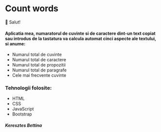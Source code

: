 # Count words

:wave: Salut!

#### Aplicatia mea, numaratorul de cuvinte si de caractere dint-un text copiat sau introdus de la tastatura va calcula automat cinci aspecte ale textului, si anume:

- Numarul total de cuvinte
- Numarul total de caractere
- Numarul total de propozitii
- Numarul total de paragrafe
- Cele mai frecvente cuvinte

### Tehnologii folosite:

- HTML
- CSS
- JavaScript
- Bootstrap

##### Keresztes Bettina
